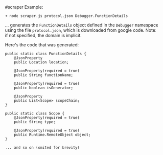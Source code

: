 #scraper
Example:

```
➜ node scraper.js protocol.json Debugger.FunctionDetails
```

... generates the `FunctionDetails` object defined in the `Debugger` namespace using the file `protocol.json`, which is downloaded from google code. 
Note: if not specified, the domain is implicit.

Here's the code that was generated:

```
public static class FunctionDetails {
	@JsonProperty
	public Location location;

	@JsonProperty(required = true)
	public String functionName;

	@JsonProperty(required = true)
	public boolean isGenerator;

	@JsonProperty
	public List<Scope> scopeChain;
}

public static class Scope {
	@JsonProperty(required = true)
	public String type;

	@JsonProperty(required = true)
	public Runtime.RemoteObject object;
}

... and so on (omited for brevity)
```
